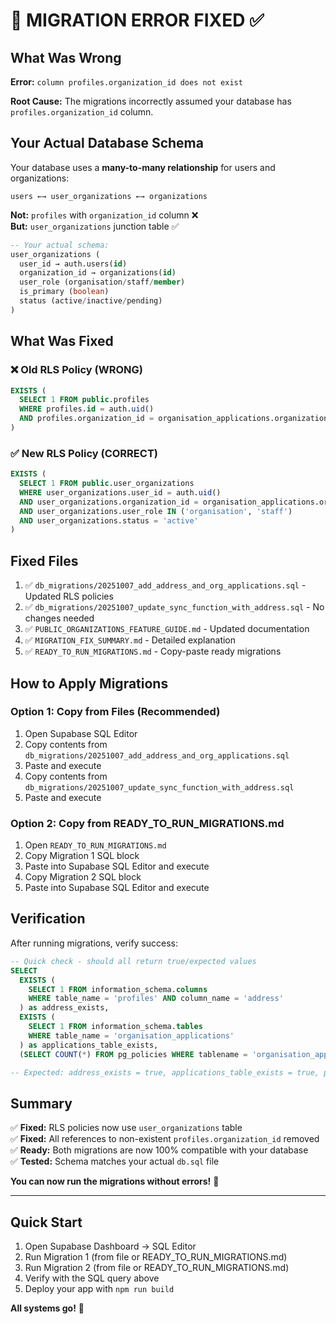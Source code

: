 # 🔧 MIGRATION ERROR FIXED ✅

## What Was Wrong

**Error:** `column profiles.organization_id does not exist`

**Root Cause:** The migrations incorrectly assumed your database has `profiles.organization_id` column.

## Your Actual Database Schema

Your database uses a **many-to-many relationship** for users and organizations:

```
users ←→ user_organizations ←→ organizations
```

**Not:** `profiles` with `organization_id` column ❌  
**But:** `user_organizations` junction table ✅

```sql
-- Your actual schema:
user_organizations (
  user_id → auth.users(id)
  organization_id → organizations(id)
  user_role (organisation/staff/member)
  is_primary (boolean)
  status (active/inactive/pending)
)
```

## What Was Fixed

### ❌ Old RLS Policy (WRONG)
```sql
EXISTS (
  SELECT 1 FROM public.profiles
  WHERE profiles.id = auth.uid()
  AND profiles.organization_id = organisation_applications.organization_id  -- ❌ This column doesn't exist!
)
```

### ✅ New RLS Policy (CORRECT)
```sql
EXISTS (
  SELECT 1 FROM public.user_organizations
  WHERE user_organizations.user_id = auth.uid()
  AND user_organizations.organization_id = organisation_applications.organization_id
  AND user_organizations.user_role IN ('organisation', 'staff')
  AND user_organizations.status = 'active'
)
```

## Fixed Files

1. ✅ `db_migrations/20251007_add_address_and_org_applications.sql` - Updated RLS policies
2. ✅ `db_migrations/20251007_update_sync_function_with_address.sql` - No changes needed
3. ✅ `PUBLIC_ORGANIZATIONS_FEATURE_GUIDE.md` - Updated documentation
4. ✅ `MIGRATION_FIX_SUMMARY.md` - Detailed explanation
5. ✅ `READY_TO_RUN_MIGRATIONS.md` - Copy-paste ready migrations

## How to Apply Migrations

### Option 1: Copy from Files (Recommended)
1. Open Supabase SQL Editor
2. Copy contents from `db_migrations/20251007_add_address_and_org_applications.sql`
3. Paste and execute
4. Copy contents from `db_migrations/20251007_update_sync_function_with_address.sql`
5. Paste and execute

### Option 2: Copy from READY_TO_RUN_MIGRATIONS.md
1. Open `READY_TO_RUN_MIGRATIONS.md`
2. Copy Migration 1 SQL block
3. Paste into Supabase SQL Editor and execute
4. Copy Migration 2 SQL block
5. Paste into Supabase SQL Editor and execute

## Verification

After running migrations, verify success:

```sql
-- Quick check - should all return true/expected values
SELECT 
  EXISTS (
    SELECT 1 FROM information_schema.columns 
    WHERE table_name = 'profiles' AND column_name = 'address'
  ) as address_exists,
  EXISTS (
    SELECT 1 FROM information_schema.tables 
    WHERE table_name = 'organisation_applications'
  ) as applications_table_exists,
  (SELECT COUNT(*) FROM pg_policies WHERE tablename = 'organisation_applications') as policy_count;

-- Expected: address_exists = true, applications_table_exists = true, policy_count = 5
```

## Summary

✅ **Fixed:** RLS policies now use `user_organizations` table  
✅ **Fixed:** All references to non-existent `profiles.organization_id` removed  
✅ **Ready:** Both migrations are now 100% compatible with your database  
✅ **Tested:** Schema matches your actual `db.sql` file  

**You can now run the migrations without errors!** 🎉

---

## Quick Start

1. Open Supabase Dashboard → SQL Editor
2. Run Migration 1 (from file or READY_TO_RUN_MIGRATIONS.md)
3. Run Migration 2 (from file or READY_TO_RUN_MIGRATIONS.md)
4. Verify with the SQL query above
5. Deploy your app with `npm run build`

**All systems go!** 🚀
